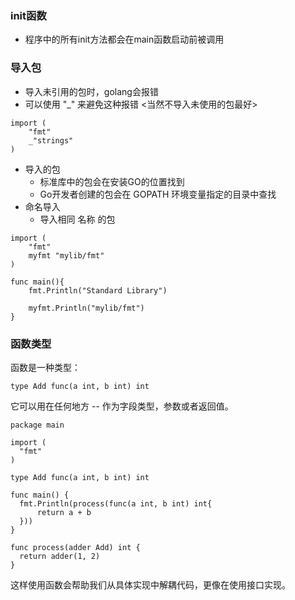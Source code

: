 ### init函数
- 程序中的所有init方法都会在main函数启动前被调用


### 导入包
- 导入未引用的包时，golang会报错
- 可以使用 "_" 来避免这种报错 <当然不导入未使用的包最好>
```
import (
    "fmt"
    _"strings"
)
```
- 导入的包
  - 标准库中的包会在安装GO的位置找到
  - Go开发者创建的包会在 GOPATH 环境变量指定的目录中查找
- 命名导入
  - 导入相同 名称 的包
```
import (
    "fmt"
    myfmt "mylib/fmt"
)

func main(){
    fmt.Println("Standard Library")

    myfmt.Println("mylib/fmt")
}
```

### 函数类型

函数是一种类型：
```
type Add func(a int, b int) int
```
它可以用在任何地方 -- 作为字段类型，参数或者返回值。

```
package main

import (
  "fmt"
)

type Add func(a int, b int) int

func main() {
  fmt.Println(process(func(a int, b int) int{
      return a + b
  }))
}

func process(adder Add) int {
  return adder(1, 2)
}
```

这样使用函数会帮助我们从具体实现中解耦代码，更像在使用接口实现。

